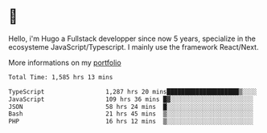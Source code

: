 # 👋 

Hello, i'm Hugo a Fullstack developper since now 5 years, specialize in the ecosysteme JavaScript/Typescript. I mainly use the framework React/Next.

More informations on my [portfolio](https://hcampos.fr)

<!--START_SECTION:waka-->

```txt
Total Time: 1,585 hrs 13 mins

TypeScript                 1,287 hrs 20 mins████████████████████▒░░░░   81.21 %
JavaScript                 109 hrs 36 mins █▓░░░░░░░░░░░░░░░░░░░░░░░   06.91 %
JSON                       58 hrs 24 mins  █░░░░░░░░░░░░░░░░░░░░░░░░   03.68 %
Bash                       21 hrs 45 mins  ▒░░░░░░░░░░░░░░░░░░░░░░░░   01.37 %
PHP                        16 hrs 12 mins  ▒░░░░░░░░░░░░░░░░░░░░░░░░   01.02 %
```

<!--END_SECTION:waka-->
